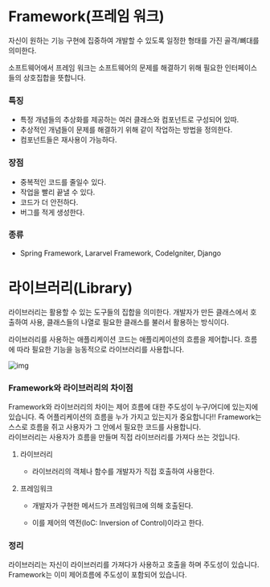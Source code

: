 # Framework(프레임 워크)
자신이 원하는 기능 구현에 집중하여 개발할 수 있도록 일정한 형태를 가진 골격/뼈대를 의미한다.

소프트웨어에서 프레임 워크는 소프트웨어의 문제를 해결하기 위해 필요한 인터페이스들의 상호집합을 뜻합니다.

### 특징
+ 특정 개념들의 추상화를 제공하는 여러 클래스와 컴포넌트로 구성되어 있따.
+ 추상적인 개념들이 문제를 해결하기 위해 같이 작업하는 방법을 정의한다.
+ 컴포넌트들은 재사용이 가능하다.

### 장점
+ 중복적인 코드를 줄일수 있다.
+ 작업을 빨리 끝낼 수 있다.
+ 코드가 더 안전하다.
+ 버그를 적게 생성한다.
### 종류
+ Spring Framework, Lararvel Framework, CodeIgniter, Django     


# 라이브러리(Library)
라이브러리는 활용할 수 있는 도구들의 집합을 의미한다.
개발자가 만든 클래스에서 호출하여 사용, 클래스들의 나열로 필요한 클래스를 불러서 활용하는 방식이다.

라이브러리를 사용하는 애플리케이션 코드는 애플리케이션의 흐름을 제어합니다.
흐름에 따라 필요한 기능을 능동적으로 라이브러리를 사용합니다.

![img](https://img1.daumcdn.net/thumb/R1280x0/?scode=mtistory2&fname=https%3A%2F%2Fk.kakaocdn.net%2Fdn%2FblL9Lq%2FbtrlfeLuCLe%2FkaPoRIBK6tqX5xtHVgbdF1%2Fimg.png)
### Framework와 라이브러리의 차이점
Framework와 라이브러리의 차이는 제어 흐름에 대한 주도성이 누구/어디에 있는지에 있습니다.
즉 어플리케이션의 흐름을 누가 가지고 있는지가 중요합니다!!
Framework는 스스로 흐름을 쥐고 사용자가 그 안에서 필요한 코드를 사용합니다.<br>
라이브러리는 사용자가 흐름을 만들며 직접 라이브러리를 가져다 쓰는 것입니다.

1. 라이브러리 
    +  라이브러리의 객체나 함수를 개발자가 직접 호출하여 사용한다.

 

2. 프레임워크

    + 개발자가 구현한 메서드가 프레임워크에 의해 호출된다.

    + 이를 제어의 역전(IoC: Inversion of Control)이라고 한다.

### 정리
라이브러리는 자신이 라이브러리를 가져다가 사용하고 호출을 하며 주도성이 있습니다.
Framework는 이미 제어흐름에 주도성이 포함되어 있습니다.